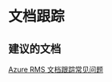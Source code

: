 <properties
    pageTitle="文档跟踪"
    description="文档跟踪"
    service="microsoft.rightsmanagement"
    resource="rightsmanagement"
    authors="aashu"
    displayOrder=""
    selfHelpType="generic"
    supportTopicIds="32444425"
    resourceTags=""
    productPesIds="14997"
    cloudEnvironments="public"
/>


# 文档跟踪

## **建议的文档**
[Azure RMS 文档跟踪常见问题](https://technet.microsoft.com/dn947488)



<!--HONumber=Jul16_HO4-->


